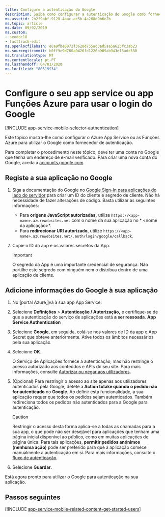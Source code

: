 ```yaml
---
title: Configure a autenticação do Google
description: Saiba como configurar a autenticação do Google como fornecedor de identidade para o seu App Service ou aplicação Funções Azure.
ms.assetid: 2b2f9abf-9120-4aac-ac5b-4a268d9b6e2b
ms.topic: article
ms.date: 09/02/2019
ms.custom:
- seodec18
- fasttrack-edit
ms.openlocfilehash: e8a9fbe6072f3628d755ad3ad5aa5a623fc3ab23
ms.sourcegitcommit: b0ff9c9d760a0426fd1226b909ab943e13ade330
ms.translationtype: MT
ms.contentlocale: pt-PT
ms.lasthandoff: 04/01/2020
ms.locfileid: "80519934"
---
```

# <a name="configure-your-app-service-or-azure-functions-app-to-use-google-login"></a>Configure o seu app service ou app Funções Azure para usar o login do Google

[!INCLUDE [app-service-mobile-selector-authentication](../../includes/app-service-mobile-selector-authentication.md)]

Este tópico mostra-lhe como configurar o Azure App Service ou as Funções Azure para utilizar o Google como fornecedor de autenticação.

Para completar o procedimento neste tópico, deve ter uma conta no Google que tenha um endereço de e-mail verificado. Para criar uma nova conta do Google, aceda a [accounts.google.com](https://go.microsoft.com/fwlink/p/?LinkId=268302).

## <a name="register-your-application-with-google"></a><a name="register"> </a>Registe a sua aplicação no Google

1. Siga a documentação do Google no [Google Sign-In para aplicações do lado do servidor](https://developers.google.com/identity/sign-in/web/server-side-flow) para criar um ID do cliente e segredo de cliente. Não há necessidade de fazer alterações de código. Basta utilizar as seguintes informações:
    - Para **origens JavaScript autorizadas,** utilize `https://<app-name>.azurewebsites.net` com o nome da sua aplicação no * \<nome da aplicação>*.
    - Para **redirecionar URI autorizado,** utilize `https://<app-name>.azurewebsites.net/.auth/login/google/callback`.
1. Copie o ID da app e os valores secretos da App.

    > [!IMPORTANT]
    > O segredo da App é uma importante credencial de segurança. Não partilhe este segredo com ninguém nem o distribua dentro de uma aplicação de cliente.

## <a name="add-google-information-to-your-application"></a><a name="secrets"> </a>Adicione informações do Google à sua aplicação

1. No [portal Azure,]vá à sua app App Service.
1. Selecione **Definições** > **Autenticação / Autorização,** e certifique-se de que a autenticação do serviço de aplicações está **a ser ressoada**. **App Service Authentication**
1. Selecione **Google**, em seguida, colá-se nos valores de ID da app e App Secret que obteve anteriormente. Ative todos os âmbitos necessários pela sua aplicação.
1. Selecione **OK**.

   O Serviço de Aplicações fornece a autenticação, mas não restringe o acesso autorizado aos conteúdos e APIs do seu site. Para mais informações, consulte [Autorizar ou negar aos utilizadores](app-service-authentication-how-to.md#authorize-or-deny-users).

1. (Opcional) Para restringir o acesso ao site apenas aos utilizadores autenticados pela Google, detete a **Action totake quando o pedido não for autenticado** no **Google**. Ao definir esta funcionalidade, a sua aplicação requer que todos os pedidos sejam autenticados. Também redireciona todos os pedidos não autenticados para a Google para autenticação.

    > [!CAUTION]
    > Restringir o acesso desta forma aplica-se a todas as chamadas para a sua app, o que pode não ser desejável para aplicações que tenham uma página inicial disponível ao público, como em muitas aplicações de página única. Para tais aplicações, **permitir pedidos anónimos (nenhuma ação)** pode ser preferido para que a aplicação comece manualmente a autenticação em si. Para mais informações, consulte o [fluxo de autenticação](overview-authentication-authorization.md#authentication-flow).

1. Selecione **Guardar**.

Está agora pronto para utilizar o Google para autenticação na sua aplicação.

## <a name="next-steps"></a><a name="related-content"> </a>Passos seguintes

[!INCLUDE [app-service-mobile-related-content-get-started-users](../../includes/app-service-mobile-related-content-get-started-users.md)]

<!-- Anchors. -->

<!-- Images. -->

[0]: ./media/app-service-mobile-how-to-configure-google-authentication/mobile-app-google-redirect.png
[1]: ./media/app-service-mobile-how-to-configure-google-authentication/mobile-app-google-settings.png

<!-- URLs. -->

[Google apis]: https://go.microsoft.com/fwlink/p/?LinkId=268303

[Portal do Azure]: https://portal.azure.com/

